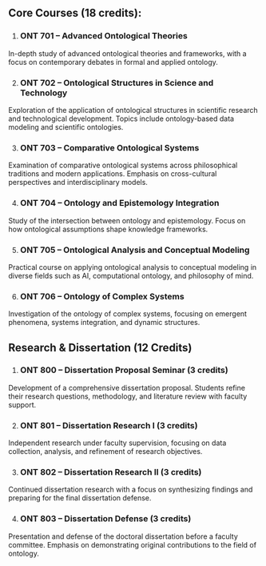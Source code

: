 
## **Core Courses (18 credits):**

1. ### **ONT 701 – Advanced Ontological Theories**

In-depth study of advanced ontological theories and frameworks, with a focus on contemporary debates in formal and applied ontology.

2. ### **ONT 702 – Ontological Structures in Science and Technology**

Exploration of the application of ontological structures in scientific research and technological development. Topics include ontology-based data modeling and scientific ontologies.

3. ### **ONT 703 – Comparative Ontological Systems**

Examination of comparative ontological systems across philosophical traditions and modern applications. Emphasis on cross-cultural perspectives and interdisciplinary models.

4. ### **ONT 704 – Ontology and Epistemology Integration**

Study of the intersection between ontology and epistemology. Focus on how ontological assumptions shape knowledge frameworks.

5. ### **ONT 705 – Ontological Analysis and Conceptual Modeling**

Practical course on applying ontological analysis to conceptual modeling in diverse fields such as AI, computational ontology, and philosophy of mind.

6. ### **ONT 706 – Ontology of Complex Systems**

Investigation of the ontology of complex systems, focusing on emergent phenomena, systems integration, and dynamic structures.

## **Research & Dissertation (12 Credits)**

1. ### **ONT 800 – Dissertation Proposal Seminar** (3 credits)

Development of a comprehensive dissertation proposal. Students refine their research questions, methodology, and literature review with faculty support.

2. ### **ONT 801 – Dissertation Research I** (3 credits)

Independent research under faculty supervision, focusing on data collection, analysis, and refinement of research objectives.

3. ### **ONT 802 – Dissertation Research II** (3 credits)

Continued dissertation research with a focus on synthesizing findings and preparing for the final dissertation defense.

4. ### **ONT 803 – Dissertation Defense** (3 credits)

Presentation and defense of the doctoral dissertation before a faculty committee. Emphasis on demonstrating original contributions to the field of ontology.